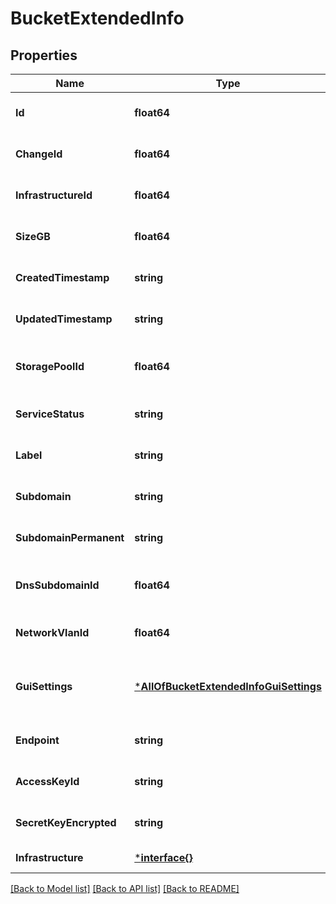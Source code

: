 # BucketExtendedInfo

## Properties
Name | Type | Description | Notes
------------ | ------------- | ------------- | -------------
**Id** | **float64** | Id of the Bucket | [optional] [default to null]
**ChangeId** | **float64** | Change id of the Bucket | [optional] [default to null]
**InfrastructureId** | **float64** | Infrastructure id of the Bucket | [optional] [default to null]
**SizeGB** | **float64** | Disk size in GB for Bucket | [optional] [default to null]
**CreatedTimestamp** | **string** | Timestamp of the Bucket creation. | [optional] [default to null]
**UpdatedTimestamp** | **string** | Timestamp of the Bucket last update. | [optional] [default to null]
**StoragePoolId** | **float64** | Id of the storage pool the Bucket is assigned to | [optional] [default to null]
**ServiceStatus** | **string** | Service status of the Bucket | [optional] [default to null]
**Label** | **string** | Label of the Bucket. | [optional] [default to null]
**Subdomain** | **string** | Subdomain of the Bucket. | [optional] [default to null]
**SubdomainPermanent** | **string** | Subdomain permanent of the Bucket. | [optional] [default to null]
**DnsSubdomainId** | **float64** | Id of the DNS subdomain for the Bucket. | [optional] [default to null]
**NetworkVlanId** | **float64** | Id of the VLAN for the Bucket. | [optional] [default to null]
**GuiSettings** | [***AllOfBucketExtendedInfoGuiSettings**](AllOfBucketExtendedInfoGuiSettings.md) | GUI settings for the Bucket. This is a JSON object. | [optional] [default to null]
**Endpoint** | **string** | Endpoint of the Bucket. | [optional] [default to null]
**AccessKeyId** | **string** | Endpoint of the Bucket. | [optional] [default to null]
**SecretKeyEncrypted** | **string** | Endpoint of the Bucket. | [optional] [default to null]
**Infrastructure** | [***interface{}**](interface{}.md) | Infrastructure information | [default to null]

[[Back to Model list]](../README.md#documentation-for-models) [[Back to API list]](../README.md#documentation-for-api-endpoints) [[Back to README]](../README.md)

